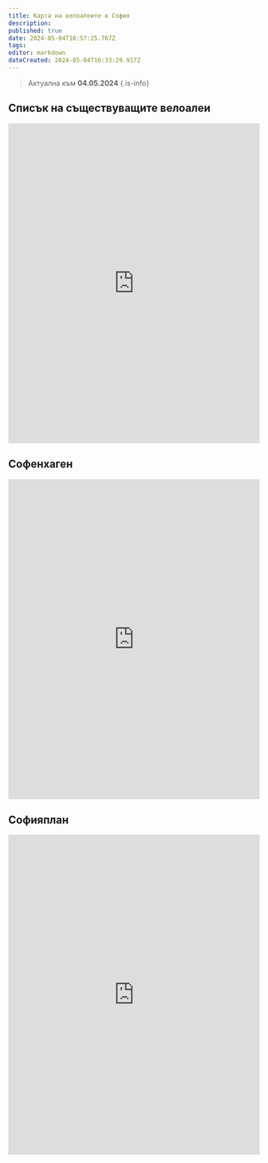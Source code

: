 ```yaml
---
title: Карта на велоалеите в София
description: 
published: true
date: 2024-05-04T16:57:25.767Z
tags: 
editor: markdown
dateCreated: 2024-05-04T16:33:29.917Z
---
```


> Актуална към **04.05.2024**
{.is-info}

## Списък на съществуващите велоалеи

<iframe loading="lazy" src="https://www.google.com/maps/d/embed?mid=1Y9a48wogD_Pu7oRax3QE1xkEwutus3A&ehbc=2E312F" width="100%" height="640" frameborder="0" marginwidth="0" marginheight="0" scrolling="no"></iframe>

## Софенхаген
            
<iframe loading="lazy" src="https://www.sofenhagen.com/" width="100%" height="640" frameborder="0" marginwidth="0" marginheight="0" scrolling="no"></iframe>

## Софияплан

<iframe loading="lazy" src="https://gis.sofiaplan.bg:3344/webappbuilder/apps/50/" width="100%" height="640" frameborder="0" marginwidth="0" marginheight="0" scrolling="no"></iframe>


